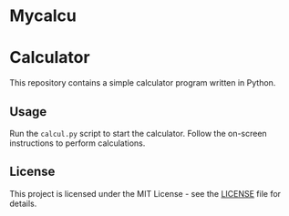 # Mycalcu
# Calculator

This repository contains a simple calculator program written in Python.

## Usage

Run the `calcul.py` script to start the calculator. Follow the on-screen instructions to perform calculations.

## License

This project is licensed under the MIT License - see the [LICENSE](LICENSE) file for details.
